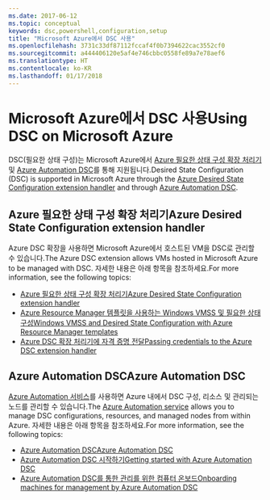 ```yaml
---
ms.date: 2017-06-12
ms.topic: conceptual
keywords: dsc,powershell,configuration,setup
title: "Microsoft Azure에서 DSC 사용"
ms.openlocfilehash: 3731c33df87112fccaf4f0b7394622cac3552cf0
ms.sourcegitcommit: a444406120e5af4e746cbbc0558fe89a7e78aef6
ms.translationtype: HT
ms.contentlocale: ko-KR
ms.lasthandoff: 01/17/2018
---
```

# <a name="using-dsc-on-microsoft-azure"></a><span data-ttu-id="64230-103">Microsoft Azure에서 DSC 사용</span><span class="sxs-lookup"><span data-stu-id="64230-103">Using DSC on Microsoft Azure</span></span>

<span data-ttu-id="64230-104">DSC(필요한 상태 구성)는 Microsoft Azure에서 [Azure 필요한 상태 구성 확장 처리기](https://docs.microsoft.com/azure/virtual-machines/virtual-machines-windows-extensions-dsc-overview) 및 [Azure Automation DSC](https://docs.microsoft.com/azure/automation/automation-dsc-overview)를 통해 지원됩니다.</span><span class="sxs-lookup"><span data-stu-id="64230-104">Desired State Configuration (DSC) is supported in Microsoft Azure through the [Azure Desired State Configuration extension handler](https://docs.microsoft.com/azure/virtual-machines/virtual-machines-windows-extensions-dsc-overview) and through [Azure Automation DSC](https://docs.microsoft.com/azure/automation/automation-dsc-overview).</span></span>

## <a name="azure-desired-state-configuration-extension-handler"></a><span data-ttu-id="64230-105">Azure 필요한 상태 구성 확장 처리기</span><span class="sxs-lookup"><span data-stu-id="64230-105">Azure Desired State Configuration extension handler</span></span>

<span data-ttu-id="64230-106">Azure DSC 확장을 사용하면 Microsoft Azure에서 호스트된 VM을 DSC로 관리할 수 있습니다.</span><span class="sxs-lookup"><span data-stu-id="64230-106">The Azure DSC extension allows VMs hosted in Microsoft Azure to be managed with DSC.</span></span> <span data-ttu-id="64230-107">자세한 내용은 아래 항목을 참조하세요.</span><span class="sxs-lookup"><span data-stu-id="64230-107">For more information, see the following topics:</span></span>

- [<span data-ttu-id="64230-108">Azure 필요한 상태 구성 확장 처리기</span><span class="sxs-lookup"><span data-stu-id="64230-108">Azure Desired State Configuration extension handler</span></span>](https://docs.microsoft.com/azure/virtual-machines/virtual-machines-windows-extensions-dsc-overview)
- [<span data-ttu-id="64230-109">Azure Resource Manager 템플릿을 사용하는 Windows VMSS 및 필요한 상태 구성</span><span class="sxs-lookup"><span data-stu-id="64230-109">Windows VMSS and Desired State Configuration with Azure Resource Manager templates</span></span>](https://docs.microsoft.com/azure/virtual-machines/virtual-machines-windows-extensions-dsc-template)
- [<span data-ttu-id="64230-110">Azure DSC 확장 처리기에 자격 증명 전달</span><span class="sxs-lookup"><span data-stu-id="64230-110">Passing credentials to the Azure DSC extension handler</span></span>](https://docs.microsoft.com/azure/virtual-machines/virtual-machines-windows-extensions-dsc-credentials)

## <a name="azure-automation-dsc"></a><span data-ttu-id="64230-111">Azure Automation DSC</span><span class="sxs-lookup"><span data-stu-id="64230-111">Azure Automation DSC</span></span>

<span data-ttu-id="64230-112">[Azure Automation 서비스](https://azure.microsoft.com/services/automation/)를 사용하면 Azure 내에서 DSC 구성, 리소스 및 관리되는 노드를 관리할 수 있습니다.</span><span class="sxs-lookup"><span data-stu-id="64230-112">The [Azure Automation service](https://azure.microsoft.com/services/automation/) allows you to manage DSC configurations, resources, and managed nodes from within Azure.</span></span> <span data-ttu-id="64230-113">자세한 내용은 아래 항목을 참조하세요.</span><span class="sxs-lookup"><span data-stu-id="64230-113">For more information, see the following topics:</span></span>

- [<span data-ttu-id="64230-114">Azure Automation DSC</span><span class="sxs-lookup"><span data-stu-id="64230-114">Azure Automation DSC</span></span>](https://docs.microsoft.com/azure/automation/automation-dsc-overview)
- [<span data-ttu-id="64230-115">Azure Automation DSC 시작하기</span><span class="sxs-lookup"><span data-stu-id="64230-115">Getting started with Azure Automation DSC</span></span>](https://docs.microsoft.com/azure/automation/automation-dsc-getting-started)
- [<span data-ttu-id="64230-116">Azure Automation DSC를 통한 관리를 위한 컴퓨터 온보드</span><span class="sxs-lookup"><span data-stu-id="64230-116">Onboarding machines for management by Azure Automation DSC</span></span>](https://docs.microsoft.com/azure/automation/automation-dsc-onboarding)

